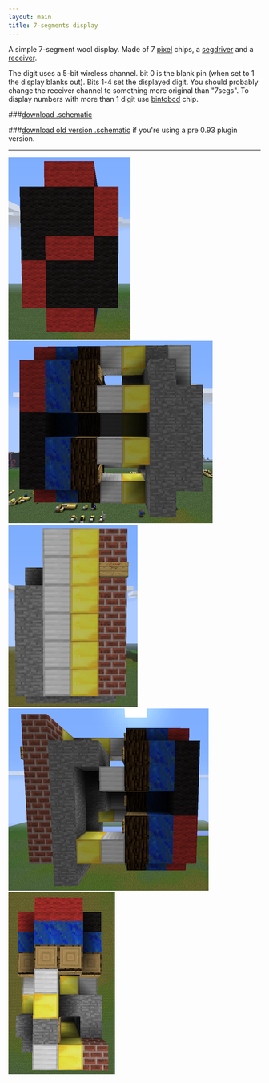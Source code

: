 ```yaml
---
layout: main
title: 7-segments display
---
```


A simple 7-segment wool display. Made of 7 [pixel](../circuitdocs/Pixel.html) chips, a [segdriver](../circuitdocs/Segdriver.html) and a [receiver](../circuitdocs/Receiver.html).

The digit uses a 5-bit wireless channel. bit 0 is the blank pin (when set to 1 the display blanks out). Bits 1-4 set the displayed digit. You should probably change the receiver channel to something more original than "7segs".
To display numbers with more than 1 digit use [bintobcd](../circuitdocs/Bintobcd.html) chip.

###[download .schematic](7segdigit.schematic)

###[download old version .schematic](7segdigitPRE0.93.schematic) if you're using a pre 0.93 plugin version.

* * *

![](../images/7segfront.png)
![](../images/7segright.png)
![](../images/7segback.png)
![](../images/7segleft.png)
![](../images/7segabove.png)